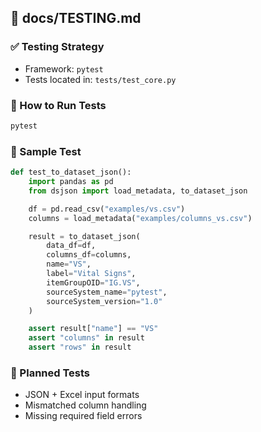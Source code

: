 ## 📄 docs/TESTING.md

### ✅ Testing Strategy

* Framework: `pytest`
* Tests located in: `tests/test_core.py`

### 🧪 How to Run Tests

```bash
pytest
```

### 📄 Sample Test

```python
def test_to_dataset_json():
    import pandas as pd
    from dsjson import load_metadata, to_dataset_json

    df = pd.read_csv("examples/vs.csv")
    columns = load_metadata("examples/columns_vs.csv")

    result = to_dataset_json(
        data_df=df,
        columns_df=columns,
        name="VS",
        label="Vital Signs",
        itemGroupOID="IG.VS",
        sourceSystem_name="pytest",
        sourceSystem_version="1.0"
    )

    assert result["name"] == "VS"
    assert "columns" in result
    assert "rows" in result
```

### 🧪 Planned Tests

* JSON + Excel input formats
* Mismatched column handling
* Missing required field errors
